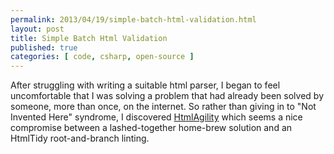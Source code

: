 ```yaml
---
permalink: 2013/04/19/simple-batch-html-validation.html
layout: post
title: Simple Batch Html Validation
published: true
categories: [ code, csharp, open-source ]
---
```


After struggling with writing a suitable html parser, I began to feel 
uncomfortable that I was solving a problem that had already been solved by 
someone, more than once, on the internet. So rather than giving in to "Not 
Invented Here" syndrome, I discovered <a href="http://html-agility-pack.net/" alt="link to html agility site">HtmlAgility</a> 
which seems a nice compromise between a lashed-together home-brew solution 
and an HtmlTidy root-and-branch linting.

```csharp

```

